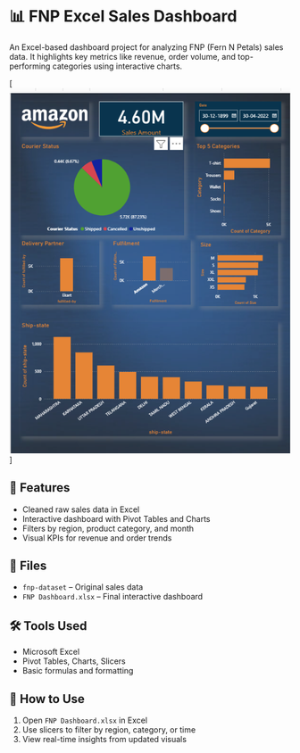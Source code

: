 # 📊 FNP Excel Sales Dashboard

An Excel-based dashboard project for analyzing FNP (Fern N Petals) sales data. It highlights key metrics like revenue, order volume, and top-performing categories using interactive charts.

[![Dashboard Screenshot](https://github.com/DeepikaGupta29/Amazon-Sales-Dashboard--Power-BI/blob/main/Amazon%20Dashboard.png)]

## 🔹 Features

- Cleaned raw sales data in Excel
- Interactive dashboard with Pivot Tables and Charts
- Filters by region, product category, and month
- Visual KPIs for revenue and order trends

## 📁 Files

- `fnp-dataset` – Original sales data  
- `FNP Dashboard.xlsx` – Final interactive dashboard  

## 🛠 Tools Used

- Microsoft Excel  
- Pivot Tables, Charts, Slicers  
- Basic formulas and formatting

## 🚀 How to Use

1. Open `FNP Dashboard.xlsx` in Excel  
2. Use slicers to filter by region, category, or time  
3. View real-time insights from updated visuals
